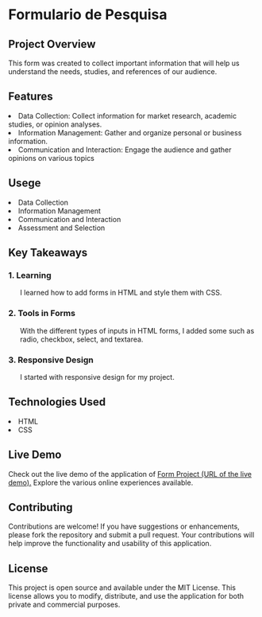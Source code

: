 <h1>Formulario de Pesquisa</h1>

<h2>Project Overview</h2>

<p>This form was created to collect important information that will help us understand the needs, studies, and references of our audience.</p>

<h2>Features</h2>

<li>Data Collection: Collect information for market research, academic studies, or opinion analyses.</li>
<li>Information Management: Gather and organize personal or business information.</li>
<li>Communication and Interaction: Engage the audience and gather opinions on various topics</li>

<h2>Usege</h2>

<li>Data Collection</li>
<li>Information Management</li>
<li>Communication and Interaction</li>
<li>Assessment and Selection</li>

<h2>Key Takeaways</h2>

  <h3>1. Learning</h3>
  <ul><p>I learned how to add forms in HTML and style them with CSS.</p></ul>
  
  <h3>2. Tools in Forms</h3>
  <ul><p>With the different types of inputs in HTML forms, I added some such as radio, checkbox, select, and textarea.</p></ul>
  
  <h3>3. Responsive Design</h3>
  <ul><p>I started with responsive design for my project.</p></ul>

<h2>Technologies Used</h2>

<li>HTML</li>
<li>CSS</li>

<h2>Live Demo</h2>
Check out the live demo of the application of <a href="https://formprojectjvr.netlify.app/">Form Project (URL of the live demo).</a> Explore the various online experiences available.

<h2>Contributing</h2>
<p>Contributions are welcome! If you have suggestions or enhancements, please fork the repository and submit a pull request. Your contributions will help improve the functionality and usability of this application.</p>

<h2>License</h2>
<p>This project is open source and available under the MIT License. This license allows you to modify, distribute, and use the application for both private and commercial purposes.</p>


